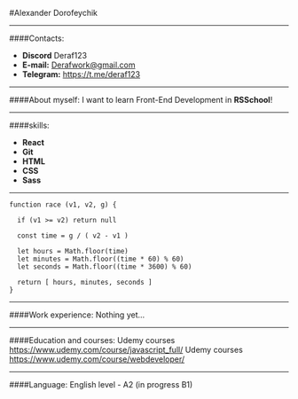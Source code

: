 #Alexander Dorofeychik
********* 
####Contacts:
* **Discord**  Deraf123 
* **E-mail:**  Derafwork@gmail.com
* **Telegram:**  https://t.me/deraf123
********* 
####About myself:
I want to learn Front-End Development in **RSSchool**!
********* 
####skills:
* **React**  
* **Git**  
* **HTML**  
* **CSS**  
* **Sass**  
********* 
```
function race (v1, v2, g) {

  if (v1 >= v2) return null

  const time = g / ( v2 - v1 )

  let hours = Math.floor(time)
  let minutes = Math.floor((time * 60) % 60)
  let seconds = Math.floor((time * 3600) % 60)

  return [ hours, minutes, seconds ]
}
``` 
********* 
####Work experience:
Nothing yet…
********* 
####Education and courses:
Udemy courses https://www.udemy.com/course/javascript_full/
Udemy courses https://www.udemy.com/course/webdeveloper/
********* 
####Language:
English level - A2 (in progress B1)

